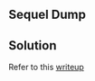 ## Sequel Dump

## Solution
Refer to this [writeup](https://blog.carsonshaffer.me/tryhackme-hackfinity-battle-forensics-writeup-6584c41c244f)
